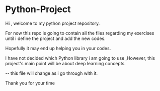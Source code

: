 # Python-Project

Hi , welcome to my python project repository.

For now this repo is going to contain all the files regarding my exercises until i define the project and add the new codes.

Hopefully it may end up helping you in your codes.

I have not decided which Python library i am going to use ,However, this project's main point will be about deep learning concepts.

-- this file will change as i go through with it.

Thank you for your time
